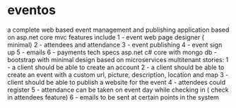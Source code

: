# eventos
a complete web based event management and publishing application  based on asp.net core mvc features include 1 - event web page designer ( minimal) 2 - attendees and attendance 3 - event publishing 4 - event sign up 5 - emails 6 - payments tech specs asp.net c# core with mongo db  - bootstrap with minimal design based on microservices multitenant stories: 1 - a client should be able to create an account 2 - a client should be able to create an event with a custom url, picture, description, location and map 3 - client should be able to publish a website for the event 4 - attendees could register 5 - attendance can be taken on event day while checking in  ( check in attendees feature) 6 -  emails to be sent at certain points in the system
